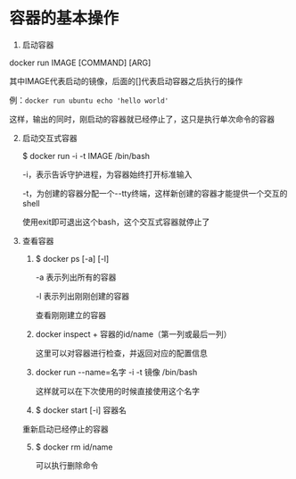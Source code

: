# 容器的基本操作

1.  启动容器

   docker run IMAGE [COMMAND] [ARG]

   其中IMAGE代表启动的镜像，后面的[]代表启动容器之后执行的操作

   例：`docker run ubuntu echo 'hello world'`

   这样，输出的同时，刚启动的容器就已经停止了，这只是执行单次命令的容器

2. 启动交互式容器

   $ docker run -i -t IMAGE /bin/bash

   -i，表示告诉守护进程，为容器始终打开标准输入

   -t，为创建的容器分配一个--tty终端，这样新创建的容器才能提供一个交互的shell

   使用exit即可退出这个bash，这个交互式容器就停止了

3. 查看容器

   1. $ docker ps [-a] [-l]

      -a 表示列出所有的容器

      -l 表示列出刚刚创建的容器

      查看刚刚建立的容器

   2. docker inspect + 容器的id/name（第一列或最后一列）

      这里可以对容器进行检查，并返回对应的配置信息

   3. docker run --name=名字 -i -t 镜像 /bin/bash

      这样就可以在下次使用的时候直接使用这个名字

   4.  $ docker start [-i] 容器名

      重新启动已经停止的容器

   5. $ docker rm id/name

      可以执行删除命令